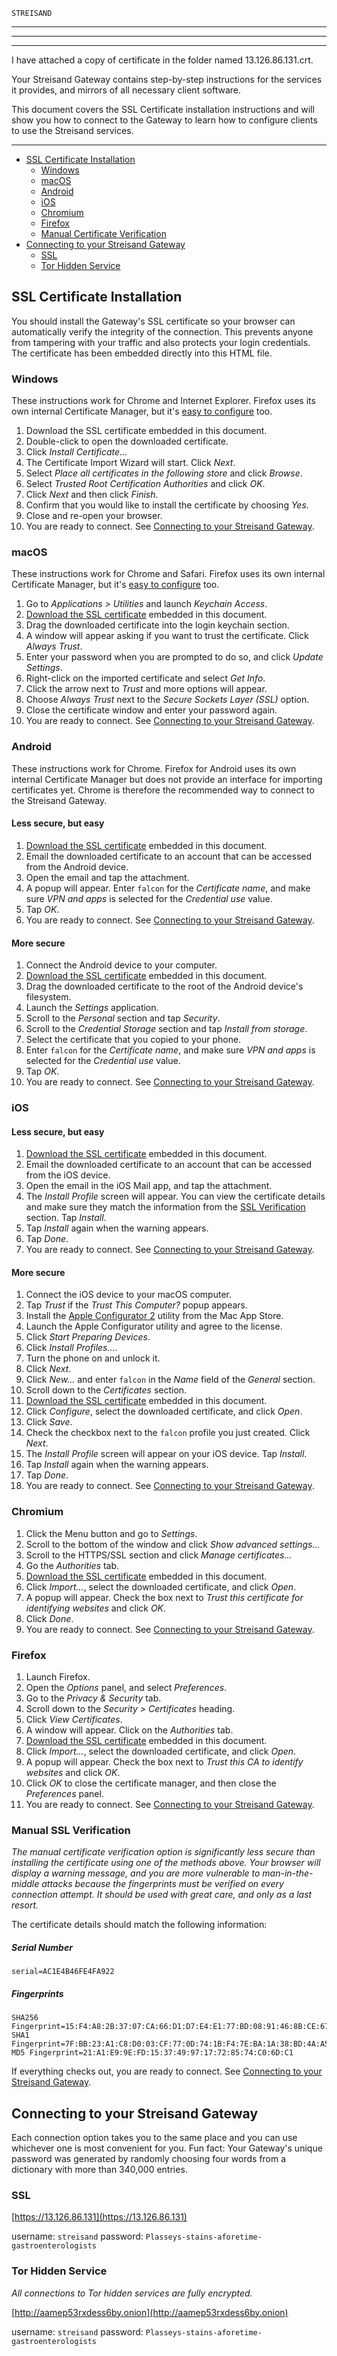     STREISAND 

* * *
* * *

* * *
I have attached a copy of certificate in the folder named 13.126.86.131.crt.

Your Streisand Gateway contains step-by-step instructions for the services it provides, and mirrors of all necessary client software.

This document covers the SSL Certificate installation instructions and will show you how to connect to the Gateway to learn how to configure clients to use the Streisand services.

* * *

*   [SSL Certificate Installation](#ssl)
    *   [Windows](#ssl-windows)
    *   [macOS](#ssl-macos)
    *   [Android](#ssl-android)
    *   [iOS](#ssl-ios)
    *   [Chromium](#ssl-chromium)
    *   [Firefox](#ssl-firefox)
    *   [Manual Certificate Verification](#ssl-manual)
*   [Connecting to your Streisand Gateway](#connecting)
    *   [SSL](#connecting-ssl)
    *   [Tor Hidden Service](#connecting-tor)

SSL Certificate Installation
----------------------------
You should install the Gateway's SSL certificate so your browser can automatically verify the integrity of the connection. This prevents anyone from tampering with your traffic and also protects your login credentials. The certificate has been embedded directly into this HTML file.

### Windows

These instructions work for Chrome and Internet Explorer. Firefox uses its own internal Certificate Manager, but it's [easy to configure](#ssl-firefox) too.

1.  Download the SSL certificate embedded in this document.
2.  Double-click to open the downloaded certificate.
3.  Click _Install Certificate..._
4.  The Certificate Import Wizard will start. Click _Next_.
5.  Select _Place all certificates in the following store_ and click _Browse_.
6.  Select _Trusted Root Certification Authorities_ and click _OK_.
7.  Click _Next_ and then click _Finish_.
8.  Confirm that you would like to install the certificate by choosing _Yes_.
9.  Close and re-open your browser.
10.  You are ready to connect. See [Connecting to your Streisand Gateway](#connecting-ssl).

### macOS

These instructions work for Chrome and Safari. Firefox uses its own internal Certificate Manager, but it's [easy to configure](#ssl-firefox) too.

1.  Go to _Applications > Utilities_ and launch _Keychain Access_.
2.  [Download the SSL certificate](#download) embedded in this document.
3.  Drag the downloaded certificate into the login keychain section.
4.  A window will appear asking if you want to trust the certificate. Click _Always Trust_.
5.  Enter your password when you are prompted to do so, and click _Update Settings_.
6.  Right-click on the imported certificate and select _Get Info_.
7.  Click the arrow next to _Trust_ and more options will appear.
8.  Choose _Always Trust_ next to the _Secure Sockets Layer (SSL)_ option.
9.  Close the certificate window and enter your password again.
10.  You are ready to connect. See [Connecting to your Streisand Gateway](#connecting-ssl).

### Android

These instructions work for Chrome. Firefox for Android uses its own internal Certificate Manager but does not provide an interface for importing certificates yet. Chrome is therefore the recommended way to connect to the Streisand Gateway.

#### Less secure, but easy

1.  [Download the SSL certificate](#download) embedded in this document.
2.  Email the downloaded certificate to an account that can be accessed from the Android device.
3.  Open the email and tap the attachment.
4.  A popup will appear. Enter `falcon` for the _Certificate name_, and make sure _VPN and apps_ is selected for the _Credential use_ value.
5.  Tap _OK_.
6.  You are ready to connect. See [Connecting to your Streisand Gateway](#connecting-ssl).

#### More secure

1.  Connect the Android device to your computer.
2.  [Download the SSL certificate](#download) embedded in this document.
3.  Drag the downloaded certificate to the root of the Android device's filesystem.
4.  Launch the _Settings_ application.
5.  Scroll to the _Personal_ section and tap _Security_.
6.  Scroll to the _Credential Storage_ section and tap _Install from storage_.
7.  Select the certificate that you copied to your phone.
8.  Enter `falcon` for the _Certificate name_, and make sure _VPN and apps_ is selected for the _Credential use_ value.
9.  Tap _OK_.
10.  You are ready to connect. See [Connecting to your Streisand Gateway](#connecting-ssl).

### iOS

#### Less secure, but easy

1.  [Download the SSL certificate](#download) embedded in this document.
2.  Email the downloaded certificate to an account that can be accessed from the iOS device.
3.  Open the email in the iOS Mail app, and tap the attachment.
4.  The _Install Profile_ screen will appear. You can view the certificate details and make sure they match the information from the [SSL Verification](#verification) section. Tap _Install_.
5.  Tap _Install_ again when the warning appears.
6.  Tap _Done_.
7.  You are ready to connect. See [Connecting to your Streisand Gateway](#connecting-ssl).

#### More secure

1.  Connect the iOS device to your macOS computer.
2.  Tap _Trust_ if the _Trust This Computer?_ popup appears.
3.  Install the [Apple Configurator 2](https://itunes.apple.com/us/app/apple-configurator-2/id1037126344?mt=12) utility from the Mac App Store.
4.  Launch the Apple Configurator utility and agree to the license.
5.  Click _Start Preparing Devices_.
6.  Click _Install Profiles..._.
7.  Turn the phone on and unlock it.
8.  Click _Next_.
9.  Click _New..._ and enter `falcon` in the _Name_ field of the _General_ section.
10.  Scroll down to the _Certificates_ section.
11.  [Download the SSL certificate](#download) embedded in this document.
12.  Click _Configure_, select the downloaded certificate, and click _Open_.
13.  Click _Save_.
14.  Check the checkbox next to the `falcon` profile you just created. Click _Next_.
15.  The _Install Profile_ screen will appear on your iOS device. Tap _Install_.
16.  Tap _Install_ again when the warning appears.
17.  Tap _Done_.
18.  You are ready to connect. See [Connecting to your Streisand Gateway](#connecting-ssl).

### Chromium

1.  Click the Menu button and go to _Settings_.
2.  Scroll to the bottom of the window and click _Show advanced settings..._
3.  Scroll to the HTTPS/SSL section and click _Manage certificates..._
4.  Go the _Authorities_ tab.
5.  [Download the SSL certificate](#download) embedded in this document.
6.  Click _Import..._, select the downloaded certificate, and click _Open_.
7.  A popup will appear. Check the box next to _Trust this certificate for identifying websites_ and click _OK_.
8.  Click _Done_.
9.  You are ready to connect. See [Connecting to your Streisand Gateway](#connecting-ssl).

### Firefox

1.  Launch Firefox.
2.  Open the _Options_ panel, and select _Preferences_.
3.  Go to the _Privacy & Security_ tab.
4.  Scroll down to the _Security > Certificates_ heading.
5.  Click _View Certificates_.
6.  A window will appear. Click on the _Authorities_ tab.
7.  [Download the SSL certificate](#download) embedded in this document.
8.  Click _Import..._, select the downloaded certificate, and click _Open_.
9.  A popup will appear. Check the box next to _Trust this CA to identify websites_ and click _OK_.
10.  Click _OK_ to close the certificate manager, and then close the _Preferences_ panel.
11.  You are ready to connect. See [Connecting to your Streisand Gateway](#connecting-ssl).

### Manual SSL Verification

_The manual certificate verification option is significantly less secure than installing the certificate using one of the methods above. Your browser will display a warning message, and you are more vulnerable to man-in-the-middle attacks because the fingerprints must be verified on every connection attempt. It should be used with great care, and only as a last resort._

The certificate details should match the following information:

##### Serial Number

`serial=AC1E4B46FE4FA922`

##### Fingerprints

    SHA256 Fingerprint=15:F4:A8:2B:37:07:CA:66:D1:D7:E4:E1:77:BD:08:91:46:8B:CE:67:38:1D:32:BC:BD:38:AE:26:37:18:3C:6F
    SHA1 Fingerprint=7F:BB:23:A1:C8:D0:03:CF:77:0D:74:1B:F4:7E:BA:1A:38:BD:4A:A5
    MD5 Fingerprint=21:A1:E9:9E:FD:15:37:49:97:17:72:85:74:C0:6D:C1
    

If everything checks out, you are ready to connect. See [Connecting to your Streisand Gateway](#connecting-ssl).

Connecting to your Streisand Gateway
------------------------------------

Each connection option takes you to the same place and you can use whichever one is most convenient for you. Fun fact: Your Gateway's unique password was generated by randomly choosing four words from a dictionary with more than 340,000 entries.

### SSL

[https://13.126.86.131](https://13.126.86.131)

username: `streisand` password: `Plasseys-stains-aforetime-gastroenterologists`

### Tor Hidden Service

_All connections to Tor hidden services are fully encrypted._

[http://aamep53rxdess6by.onion](http://aamep53rxdess6by.onion)

username: `streisand` password: `Plasseys-stains-aforetime-gastroenterologists` 
